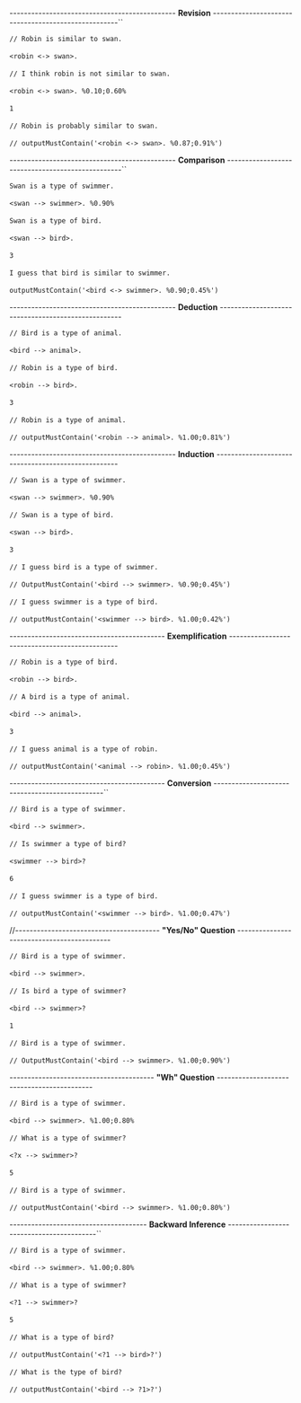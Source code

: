 ---------------------------------------------- **Revision** ----------------------------------------------------``

`// Robin is similar to swan.`
<br/>
<br/>
`<robin <-> swan>.  `
<br/>
<br/>
`// I think robin is not similar to swan.`
<br/>
<br/>
`<robin <-> swan>. %0.10;0.60% `
<br/>
<br/>
`1`
<br/>
<br/>
`// Robin is probably similar to swan. `
<br/>
<br/>
`// outputMustContain('<robin <-> swan>. %0.87;0.91%')`

---------------------------------------------- **Comparison** -------------------------------------------------``

`Swan is a type of swimmer.`
<br/>
<br/>
`<swan --> swimmer>. %0.90% `
<br/>
<br/>
`Swan is a type of bird. `
<br/>
<br/>
`<swan --> bird>.  `
<br/>
<br/>
`3`
<br/>
<br/>
`I guess that bird is similar to swimmer.`
<br/>
<br/>
`outputMustContain('<bird <-> swimmer>. %0.90;0.45%')`

---------------------------------------------- **Deduction** ---------------------------------------------------

`// Bird is a type of animal.`
<br/>
<br/>
`<bird --> animal>.`
<br/>
<br/>
`// Robin is a type of bird.`
<br/>
<br/>
`<robin --> bird>.`
<br/>
<br/>
`3`
<br/>
<br/>
`// Robin is a type of animal.`
<br/>
<br/>
`// outputMustContain('<robin --> animal>. %1.00;0.81%')`

---------------------------------------------- **Induction** ---------------------------------------------------

`// Swan is a type of swimmer.`
<br/>
<br/>
`<swan --> swimmer>. %0.90%`
<br/>
<br/>
`// Swan is a type of bird.`
<br/>
<br/>
`<swan --> bird>.`
<br/>
<br/>
`3`
<br/>
<br/>
`// I guess bird is a type of swimmer.`
<br/>
<br/>
`// OutputMustContain('<bird --> swimmer>. %0.90;0.45%')`
<br/>
<br/>
`// I guess swimmer is a type of bird.`
<br/>
<br/>
`// outputMustContain('<swimmer --> bird>. %1.00;0.42%')`

------------------------------------------- **Exemplification** -----------------------------------------------

`// Robin is a type of bird.`
<br/>
<br/>
`<robin --> bird>.`
<br/>
<br/>
`// A bird is a type of animal.`
<br/>
<br/>
`<bird --> animal>.`
<br/>
<br/>
`3`
<br/>
<br/>
`// I guess animal is a type of robin.`
<br/>
<br/>
`// outputMustContain('<animal --> robin>. %1.00;0.45%')`

------------------------------------------- **Conversion** -----------------------------------------------``

`// Bird is a type of swimmer.`
<br/>
<br/>
`<bird --> swimmer>.`
<br/>
<br/>
`// Is swimmer a type of bird?`
<br/>
<br/>
`<swimmer --> bird>?`
<br/>
<br/>
`6`
<br/>
<br/>
`// I guess swimmer is a type of bird.`
<br/>
<br/>
`// outputMustContain('<swimmer --> bird>. %1.00;0.47%')`

//---------------------------------------- **"Yes/No" Question** -------------------------------------------

`// Bird is a type of swimmer.`
<br/>
<br/>
`<bird --> swimmer>.`
<br/>
<br/>
`// Is bird a type of swimmer?`
<br/>
<br/>
`<bird --> swimmer>?`
<br/>
<br/>
`1`
<br/>
<br/>
`// Bird is a type of swimmer.`
<br/>
<br/>
`// OutputMustContain('<bird --> swimmer>. %1.00;0.90%')`

---------------------------------------- **"Wh" Question** -------------------------------------------

`// Bird is a type of swimmer.`
<br/>
<br/>
`<bird --> swimmer>. %1.00;0.80%`
<br/>
<br/>
`// What is a type of swimmer?`
<br/>
<br/>
`<?x --> swimmer>?`
<br/>
<br/>
`5`
<br/>
<br/>
`// Bird is a type of swimmer.`
<br/>
<br/>
`// outputMustContain('<bird --> swimmer>. %1.00;0.80%')`

-------------------------------------- **Backward Inference** -----------------------------------------``

`// Bird is a type of swimmer.`
<br/>
<br/>
`<bird --> swimmer>. %1.00;0.80%`
<br/>
<br/>
`// What is a type of swimmer?`
<br/>
<br/>
`<?1 --> swimmer>?  `
<br/>
<br/>
`5`
<br/>
<br/>
`// What is a type of bird?`
<br/>
<br/>
`// outputMustContain('<?1 --> bird>?')`
<br/>
<br/>
`// What is the type of bird?`
<br/>
<br/>
`// outputMustContain('<bird --> ?1>?')`
